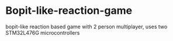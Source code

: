 # Bopit-like-reaction-game

bopit-like reaction based game with 2 person multiplayer, uses two STM32L476G microcontrollers

